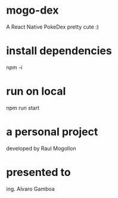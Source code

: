 # mogo-dex
A React Native PokeDex pretty cute :)

# install dependencies
npm -i

# run on local
npm run start

# a personal project
developed by Raul Mogollon

# presented to
ing. Alvaro Gamboa
